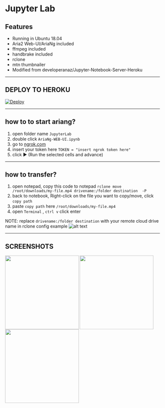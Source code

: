 # Jupyter Lab

## Features

* Running in Ubuntu 18.04
* Aria2 Web-UI/AriaNg included
* ffmpeg included
* handbrake included
* rclone
* mtn thumbnailer
* Modified from developeranaz/Jupyter-Notebook-Server-Heroku
---
## DEPLOY TO HEROKU

[![Deploy](https://www.herokucdn.com/deploy/button.svg)](https://dashboard.heroku.com/new?template=https://github.com/javsubs91/aria2-webui-running-in-jupyterlab)

---
## how to to start ariang?
1. open folder name `JupyterLab`
2. double click `AriaNg-WEB-UI.ipynb`
3. go to  [ngrok.com](https://dashboard.ngrok.com/auth/your-authtoken)
4. insert your token here `TOKEN = "insert ngrok token here"`
5. click ▶ (Run the selected cells and advance)

---
## how to transfer?
1. open notepad, copy this code to notepad `rclone move /root/downloads/my-file.mp4 drivename:/folder destination  -P`
2. back to notebook, Right-click on the file you want to copy/move, click `copy path`
3. paste `copy path` here `/root/downloads/my-file.mp4`
4. open `Terminal` , `ctrl v` click enter

NOTE: replace `drivename:/folder destination` with your remote cloud drive name in rclone config
example
![alt text](https://raw.githubusercontent.com/javsubs91/aria2-webui-runing-in-jupyterlab-server-heroku/main/preview/Screenshot%20(367).png)

---
## SCREENSHOTS

<p align="center">
<img src="https://raw.githubusercontent.com/javsubs91/aria2-webui-runing-in-jupyterlab-server-heroku/main/preview/Screenshot%20(362).png" height="240px" align="left"></a>

<img src="https://raw.githubusercontent.com/javsubs91/aria2-webui-runing-in-jupyterlab-server-heroku/main/preview/Screenshot%20(366).png" height="240px" align="left"></a>

<img src="https://raw.githubusercontent.com/javsubs91/aria2-webui-runing-in-jupyterlab-server-heroku/main/preview/Screenshot%20(365)_LI.jpg" height="240px" align="left"></a>
</p>
